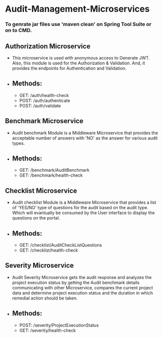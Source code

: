 # Audit-Management-Microservices
### To genrate jar files use 'maven clean' on Spring Tool Suite or on to CMD.

## Authorization Microservice
- This microservice is used with anonymous access to Generate JWT. Also, this module is used for the Authorization & Validation. And, it provides the endpoints for Authentication and Validation.
- ## Methods:
  - GET: /auth/health-check
  - POST: /auth/authenticate
  - POST: /auth/validate

## Benchmark Microservice
- Audit benchmark Module is a Middleware Microservice that provides the acceptable number of answers with 'NO' as the answer for various audit types.
- ## Methods:
  - GET: /benchmark/AuditBenchmark
  - GET: /benchmark/health-check

## Checklist Microservice
- Audit checklist Module is a Middleware Microservice that provides a list of 'YES/NO' type of questions for the audit based on the audit type. Which will evantually be consumed by the User interface to display the questions on the portal.
- ## Methods:
  - GET: /checklist/AuditCheckListQuestions
  - GET: /checklist/health-check

## Severity Microservice
- Audit Severity Microservice gets the audit response and analyzes the project execution status by getting the Audit benchmark details communicating with other Microservice, compares the current project data and determine project execution status and the duration in which remedial action should be taken.
- ## Methods:
  - POST: /severity/ProjectExecutionStatus
  - GET: /severity/health-check
